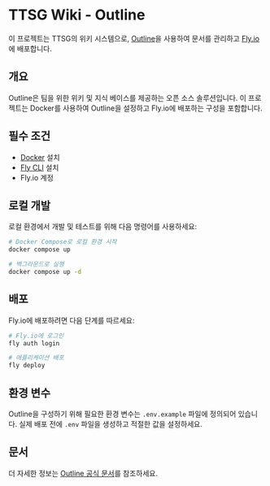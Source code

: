 # TTSG Wiki - Outline

이 프로젝트는 TTSG의 위키 시스템으로, [Outline](https://www.getoutline.com/)을 사용하여 문서를 관리하고 [Fly.io](https://fly.io/)에 배포합니다.

## 개요

Outline은 팀을 위한 위키 및 지식 베이스를 제공하는 오픈 소스 솔루션입니다. 이 프로젝트는 Docker를 사용하여 Outline을 설정하고 Fly.io에 배포하는 구성을 포함합니다.

## 필수 조건

- [Docker](https://www.docker.com/) 설치
- [Fly CLI](https://fly.io/docs/hands-on/install-flyctl/) 설치
- Fly.io 계정

## 로컬 개발

로컬 환경에서 개발 및 테스트를 위해 다음 명령어를 사용하세요:

```bash
# Docker Compose로 로컬 환경 시작
docker compose up

# 백그라운드로 실행
docker compose up -d
```

## 배포

Fly.io에 배포하려면 다음 단계를 따르세요:

```bash
# Fly.io에 로그인
fly auth login

# 애플리케이션 배포
fly deploy
```

## 환경 변수

Outline을 구성하기 위해 필요한 환경 변수는 `.env.example` 파일에 정의되어 있습니다. 실제 배포 전에 `.env` 파일을 생성하고 적절한 값을 설정하세요.

## 문서

더 자세한 정보는 [Outline 공식 문서](https://docs.getoutline.com/)를 참조하세요.
